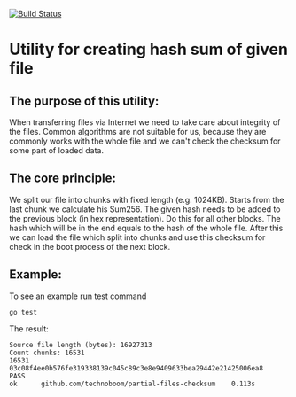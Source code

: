 [![Build Status](https://travis-ci.org/technoboom/partial-file-checksum.svg?branch=master)](https://travis-ci.org/technoboom/partial-file-checksum)
# Utility for creating hash sum of given file
## The purpose of this utility:
When transferring files via Internet we need to take care about integrity of the files.
Common algorithms are not suitable for us, because they are commonly works with the whole file and we can't check the checksum for some part of loaded data.
## The core principle:
We split our file into chunks with fixed length (e.g. 1024KB). Starts from the last chunk we calculate his Sum256. The given hash needs to be added to the previous block (in hex representation). Do this for all other blocks.
The hash which will be in the end equals to the hash of the whole file. After this we can load the file which split into chunks and use this checksum for check in the boot process of the next block.
## Example:
To see an example run test command
```
go test
```
The result:
```
Source file length (bytes): 16927313
Count chunks: 16531
16531
03c08f4ee0b576fe319338139c045c89c3e8e9409633bea29442e21425006ea8
PASS
ok      github.com/technoboom/partial-files-checksum    0.113s
```
